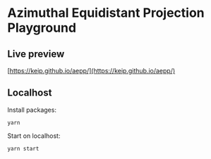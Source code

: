 # Azimuthal Equidistant Projection Playground

## Live preview

[https://keip.github.io/aepp/](https://keip.github.io/aepp/)

## Localhost

Install packages:

`yarn`

Start on localhost:

`yarn start`
